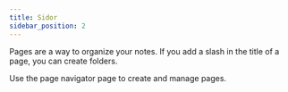 ```yaml
---
title: Sidor
sidebar_position: 2
---
```


Pages are a way to organize your notes.
If you add a slash in the title of a page, you can create folders.

Use the page navigator page to create and manage pages.
